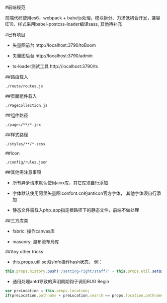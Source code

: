 #前端规范
    
前端代码使用es6，webpack + babeljs处理，模块拆分、力求低耦合开发，兼容IE10，样式采用babel-postcss-loader编译sass, 其他待补充

#已有项目

* 矢量图前台 http://localhost:3790/toBoom

* 矢量图后台 http://localhost:3790/admin

* ts-loader测试工具 http://localhost:3790/ts

##路由载入

    ./route/routes.js

##页面组件载入

    ./PageCollection.js

##组件路径

    ./pages/**/*.jsx

##样式路径

    ./styles/**/*.scss

##Icon

    ./config/rules.json
    
##其他需注意事项

* 所有异步请求默认使用aiox库，其它库须自行添加

* 字体默认使用阿里矢量图iconfont.cn的anticon官方字体， 其他字体须自行添加

* 静态文件需载入php_app指定根路径下的静态文件，前端不做处理

##三方库类

* fabric: 操作canvas库

* masonry: 瀑布流布局库


##Any other tricks

* this.props.util.setQsInfo操作hash状态， 例：       
    
```javascript 
this.props.history.push('/setting-right/staff?' + this.props.util.setQsInfo({page:2})
```

<!-- 2. setting_platform -->

* 通用处理antd导致的声明周期钩子调用BUG Begin

```javascript 
var preLocation = this.props.location;
if(preLocation.pathname + preLocation.search == props.location.pathname + props.location.search) return;
``` 